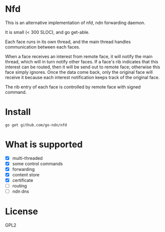 Nfd
===
This is an alternative implementation of nfd, ndn forwarding daemon.

It is small (< 300 SLOC), and go get-able.

Each face runs in its own thread, and the main thread handles communication between each faces.

When a face receives an interest from remote face, it will notify the main thread, which will in turn notify other faces. If a face's rib indicates that this interest can be routed, then it will be send out to remote face; otherwise this face simply ignores. Once the data come back, only the original face will receive it because each interest notification keeps track of the original face.

The rib entry of each face is controlled by remote face with signed command.

Install
=======
```
go get github.com/go-ndn/nfd
```

What is supported
=================
- [x] multi-threaded
- [x] some control commands
- [x] forwarding
- [x] content store
- [x] certificate
- [ ] routing
- [ ] ndn dns

License
=======
GPL2

